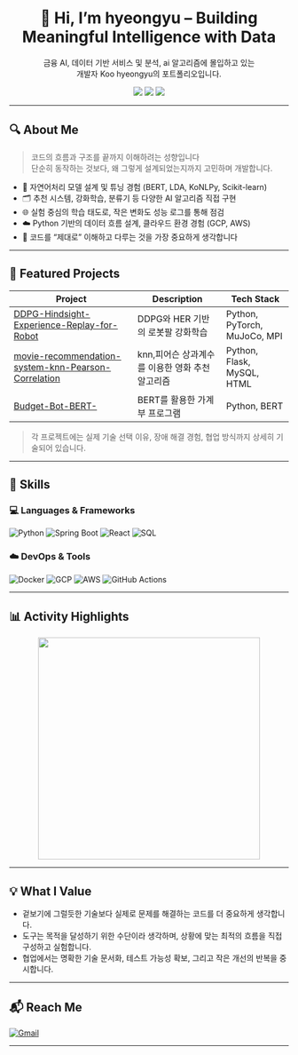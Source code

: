 <h1 align="center">👋 Hi, I’m hyeongyu – Building Meaningful Intelligence with Data</h1>
<p align="center">
  금융 AI, 데이터 기반 서비스 및 분석, ai 알고리즘에 몰입하고 있는<br>
  개발자 Koo hyeongyu의 포트폴리오입니다.
</p>

<p align="center">
  <img src="https://img.shields.io/badge/AIVLE SCHOOL-KT-red?style=flat-square" />
  <img src="https://img.shields.io/badge/GPT-Driven-blue?style=flat-square&logo=openai&logoColor=white" />
  <img src="https://img.shields.io/badge/Data Engineering-Python%20%7C%20GCP%20%7C%20SQL-yellowgreen?style=flat-square" />
</p>

---

## 🔍 About Me

> 코드의 흐름과 구조를 끝까지 이해하려는 성향입니다  
> 단순히 동작하는 것보다, 왜 그렇게 설계되었는지까지 고민하며 개발합니다.

- 🧠 자연어처리 모델 설계 및 튜닝 경험 (BERT, LDA, KoNLPy, Scikit-learn)
- 🗂️ 추천 시스템, 강화학습, 분류기 등 다양한 AI 알고리즘 직접 구현
- 🌐 실험 중심의 학습 태도로, 작은 변화도 성능 로그를 통해 점검
- ☁️ Python 기반의 데이터 흐름 설계, 클라우드 환경 경험 (GCP, AWS)
- 🔄 코드를 “제대로” 이해하고 다루는 것을 가장 중요하게 생각합니다

---

## 📁 Featured Projects

| Project | Description | Tech Stack |
|--------|-------------|------------|
| [DDPG-Hindsight-Experience-Replay-for-Robot](https://github.com/rngusrb/DDPG-Hindsight-Experience-Replay-for-Robot) |   DDPG와 HER 기반의 로봇팔 강화학습 | Python, PyTorch, MuJoCo, MPI |
| [movie-recommendation-system-knn-Pearson-Correlation](https://github.com/rngusrb/movie-recommendation-system-knn-Pearson-Correlation) | knn,피어슨 상과계수를 이용한 영화 추천 알고리즘 | Python, Flask, MySQL, HTML |
| [Budget-Bot-BERT-](https://github.com/rngusrb/Budget-Bot-BERT-) | BERT를 활용한 가계부 프로그램 | Python, BERT |

> 각 프로젝트에는 실제 기술 선택 이유, 장애 해결 경험, 협업 방식까지 상세히 기술되어 있습니다.

---

## 🔎 Skills

### 💻 Languages & Frameworks  
![Python](https://img.shields.io/badge/Python-3776AB.svg?style=flat&logo=python&logoColor=white)
![Spring Boot](https://img.shields.io/badge/Spring_Boot-6DB33F.svg?style=flat&logo=springboot&logoColor=white)
![React](https://img.shields.io/badge/React-61DAFB.svg?style=flat&logo=react&logoColor=black)
![SQL](https://img.shields.io/badge/SQL-003B57?style=flat&logo=postgresql&logoColor=white)

### ☁️ DevOps & Tools  
![Docker](https://img.shields.io/badge/Docker-2496ED.svg?style=flat&logo=docker&logoColor=white)
![GCP](https://img.shields.io/badge/GCP-4285F4?style=flat&logo=googlecloud&logoColor=white)
![AWS](https://img.shields.io/badge/AWS-232F3E.svg?style=flat&logo=amazonaws&logoColor=white)
![GitHub Actions](https://img.shields.io/badge/GitHub_Actions-2088FF?style=flat&logo=githubactions&logoColor=white)

---

## 📊 Activity Highlights

<p align="center">
  <img src="https://github-readme-stats.vercel.app/api?username=rngusrb&show_icons=true&theme=tokyonight&count_private=true" width="400"/>
</p>

---

## 💡 What I Value

- 겉보기에 그럴듯한 기술보다 실제로 문제를 해결하는 코드를 더 중요하게 생각합니다.
- 도구는 목적을 달성하기 위한 수단이라 생각하며, 상황에 맞는 최적의 흐름을 직접 구성하고 실험합니다.
- 협업에서는 명확한 기술 문서화, 테스트 가능성 확보, 그리고 작은 개선의 반복을 중시합니다.

---

## 📬 Reach Me

[![Gmail](https://img.shields.io/badge/youremail@gmail.com-D14836?style=flat-square&logo=gmail&logoColor=white)](mailto:rngusrb1212@gmail.com)

---
